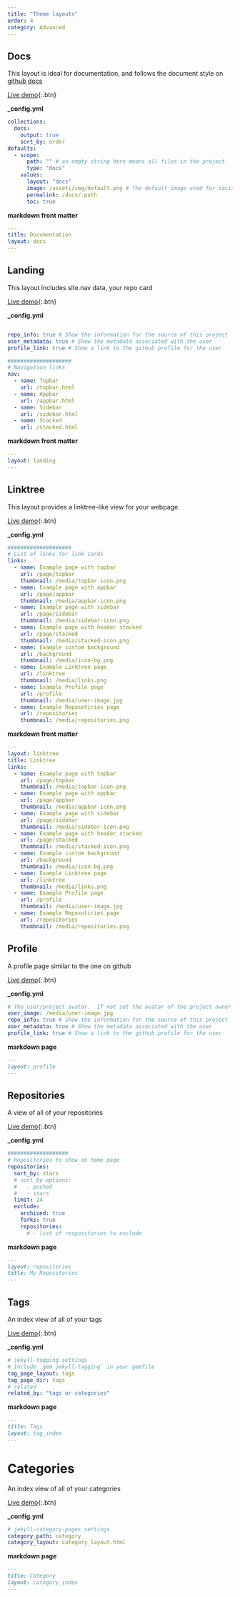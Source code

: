 ```yaml
---
title: "Theme layouts"
order: 4
category: Advanced
---
```



## Docs

This layout is ideal for documentation, and follows the document style on [github docs](https://docs.github.com)

[Live demo](/docs){:.btn}

**_config.yml**

```yaml
collections:
  docs:
    output: true
    sort_by: order
defaults:
  - scope:
      path: "" # an empty string here means all files in the project
      type: "docs"
    values:
      layout: "docs"
      image: /assets/img/default.png # The default image used for social and posts.
      permalink: /docs/:path
      toc: true
```

**markdown front matter**

```yaml
---
title: Documentation
layout: docs
---
```

## Landing

This layout includes site.nav data, your repo card

[Live demo](/){:.btn}

**_config.yml**

```yaml

repo_info: true # Show the information for the source of this project
user_metadata: true # Show the metadata associated with the user
profile_link: true # Show a link to the github profile for the user

####################
# Navigation links
nav:
  - name: Topbar
    url: /topbar.html
  - name: Appbar
    url: /appbar.html
  - name: Sidebar
    url: /sidebar.html
  - name: Stacked
    url: /stacked.html
```


**markdown front matter**

```yaml
---
layout: landing
---
```

## Linktree

This layout provides a linktree-like view for your webpage.

[Live demo](/linktree){:.btn}

**_config.yml**

```yaml
####################
# List of links for link cards
links:
  - name: Example page with topbar
    url: /page/topbar
    thumbnail: /media/topbar-icon.png
  - name: Example page with appbar
    url: /page/appbar
    thumbnail: /media/appbar-icon.png
  - name: Example page with sidebar
    url: /page/sidebar
    thumbnail: /media/sidebar-icon.png
  - name: Example page with header stacked
    url: /page/stacked
    thumbnail: /media/stacked-icon.png
  - name: Example custom background
    url: /background
    thumbnail: /media/icon-bg.png
  - name: Example Linktree page
    url: /linktree
    thumbnail: /media/links.png
  - name: Example Profile page
    url: /profile
    thumbnail: /media/user-image.jpg
  - name: Example Reposotiries page
    url: /repositories
    thumbnail: /media/repositories.png
```

**markdown front matter**

```yaml
---
layout: linktree
title: Linktree
links:
  - name: Example page with topbar
    url: /page/topbar
    thumbnail: /media/topbar-icon.png
  - name: Example page with appbar
    url: /page/appbar
    thumbnail: /media/appbar-icon.png
  - name: Example page with sidebar
    url: /page/sidebar
    thumbnail: /media/sidebar-icon.png
  - name: Example page with header stacked
    url: /page/stacked
    thumbnail: /media/stacked-icon.png
  - name: Example custom background
    url: /background
    thumbnail: /media/icon-bg.png
  - name: Example Linktree page
    url: /linktree
    thumbnail: /media/links.png
  - name: Example Profile page
    url: /profile
    thumbnail: /media/user-image.jpg
  - name: Example Reposotiries page
    url: /repositories
    thumbnail: /media/repositories.png
```

## Profile

A profile page similar to the one on github

[Live demo](/profile){:.btn}

**_config.yml**

```yaml
# The user/project avatar.  If not set the avatar of the project owner will be used.
user_image: /media/user-image.jpg
repo_info: true # Show the information for the source of this project
user_metadata: true # Show the metadata associated with the user
profile_link: true # Show a link to the github profile for the user
```

**markdown page**

```md
---
layout: profile
---
```

## Repositories

A view of all of your repositories

[Live demo](/repositories){:.btn}

**_config.yml**

```yaml
###################
# Repositories to show on home page
repositories:
  sort_by: stars
  # sort_by options:
  #   - pushed
  #   - stars
  limit: 24
  exclude:
    archived: true
    forks: true
    repositories:
      # - list of respositories to exclude
```

**markdown page**
```md
---
layout: repositories
title: My Repositories
---
```

## Tags

An index view of all of your tags

[Live demo](/tags){:.btn}

**_config.yml**

```yaml
# jekyll-tagging settings
# Include `gem jekyll-tagging` in your gemfile
tag_page_layout: tags
tag_page_dir: tags
# related
related_by: "tags or categories"
```

**markdown page**

```md
---
title: Tags
layout: tag_index
---
```

# Categories

An index view of all of your categories

[Live demo](/category){:.btn}

**_config.yml**

```yaml
# jekyll-category-pages settings
category_path: category
category_layout: category_layout.html
```

**markdown page**

```md
---
title: Category
layout: category_index
---

```
